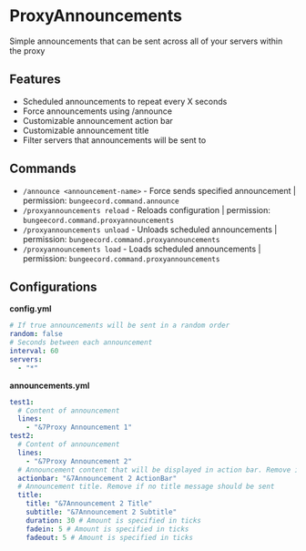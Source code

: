 # ProxyAnnouncements

Simple announcements that can be sent across all of your servers within the proxy

## Features

- Scheduled announcements to repeat every X seconds
- Force announcements using /announce <announcement-name>
- Customizable announcement action bar
- Customizable announcement title
- Filter servers that announcements will be sent to

## Commands

- `/announce <announcement-name>` - Force sends specified announcement | permission: `bungeecord.command.announce`
- `/proxyannouncements reload` - Reloads configuration | permission: `bungeecord.command.proxyannouncements`
- `/proxyannouncements unload` - Unloads scheduled announcements | permission: `bungeecord.command.proxyannouncements`
- `/proxyannouncements load` - Loads scheduled announcements | permission: `bungeecord.command.proxyannouncements`

## Configurations

**config.yml**

```yml
# If true announcements will be sent in a random order
random: false
# Seconds between each announcement
interval: 60
servers:
  - "*"
```

**announcements.yml**

```yml
test1:
  # Content of announcement
  lines:
    - "&7Proxy Announcement 1"
test2:
  # Content of announcement
  lines:
    - "&7Proxy Announcement 2"
  # Announcement content that will be displayed in action bar. Remove if no actionbar message should be sent
  actionbar: "&7Announcement 2 ActionBar"
  # Announcement title. Remove if no title message should be sent
  title:
    title: "&7Announcement 2 Title"
    subtitle: "&7Announcement 2 Subtitle"
    duration: 30 # Amount is specified in ticks
    fadein: 5 # Amount is specified in ticks
    fadeout: 5 # Amount is specified in ticks
```
